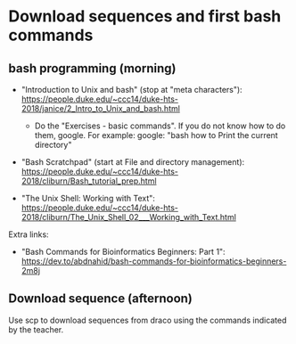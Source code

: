 # Download sequences and first bash commands

## bash programming (morning)

- "Introduction to Unix and bash" (stop at "meta characters"): https://people.duke.edu/~ccc14/duke-hts-2018/janice/2_Intro_to_Unix_and_bash.html
  - Do the "Exercises - basic commands". If you do not know how to do them, google. For example: google: "bash how to Print the current directory"

- "Bash Scratchpad" (start at File and directory management): https://people.duke.edu/~ccc14/duke-hts-2018/cliburn/Bash_tutorial_prep.html
- "The Unix Shell: Working with Text": https://people.duke.edu/~ccc14/duke-hts-2018/cliburn/The_Unix_Shell_02___Working_with_Text.html

Extra links: 
- "Bash Commands for Bioinformatics Beginners: Part 1": https://dev.to/abdnahid/bash-commands-for-bioinformatics-beginners-2m8j

## Download sequence (afternoon)

Use scp to download sequences from draco using the commands indicated by the teacher.
